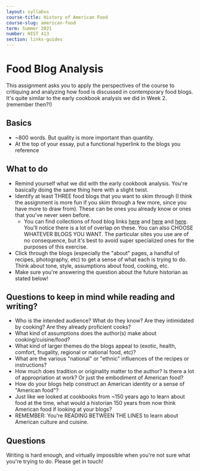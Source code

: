 ```yaml
---
layout: syllabus
course-title: History of American Food
course-slug: american-food
term: Summer 2021
number: HIST 413
section: links-guides
---
```


# Food Blog Analysis
This assignment asks you to apply the perspectives of the course to critiquing and analyzing how food is discussed in contemporary food blogs. It's quite similar to the early cookbook analysis we did in Week 2. (remember then?!)

## Basics
- ~800 words. But quality is more important than quantity.
- At the top of your essay, put a functional hyperlink to the blogs you reference


## What to do
- Remind yourself what we did with the early cookbook analysis. You're basically doing the same thing here with a slight twist.
- Identify at least THREE food blogs that you want to skim through (I think the assignment is more fun if you skim through a few more, since you have more to draw from). These can be ones you already know or ones that you've never seen before.
  - You can find collections of food blog links [here](https://americanfoodbloggers.com/) and [here](https://bloggingtips.com/best-food-blogs/) and [here](https://www.chefspencil.com/best-30-food-blogs-in-2020/). You'll notice there is a lot of overlap on these. You can also CHOOSE WHATEVER BLOGS YOU WANT. The particular sites you use are of no consequence, but it's best to avoid super specialized ones for the purposes of this exercise.
- Click through the blogs (especially the "about" pages, a handful of recipes, photography, etc) to get a sense of what each is trying to do. Think about tone, style, assumptions about food, cooking, etc.
- Make sure you're answering the question about the future historian as stated below!


## Questions to keep in mind while reading and writing?
- Who is the intended audience? What do they know? Are they intimidated by cooking? Are they already proficient cooks?
- What kind of assumptions does the author(s) make about cooking/cuisine/food?
- What kind of larger themes do the blogs appeal to (exotic, health, comfort, frugality, regional or national food, etc)?
- What are the various "national" or "ethnic" influences of the recipes or instructions?
- How much does tradition or originality matter to the author? Is there a lot of appropriation at work? Or just the embodiment of American food?
- How do your blogs help construct an American identity or a sense of "American food"?
- Just like we looked at cookbooks from ~150 years ago to learn about food at the time, what would a historian 150 years from now think American food if looking at your blogs?
- REMEMBER: You're READING BETWEEN THE LINES to learn about American culture and cuisine.


## Questions
Writing is hard enough, and virtually impossible when you're not sure what you're trying to do. Please get in touch!
